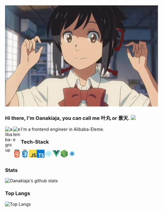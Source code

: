 ![mitsuha](https://raw.githubusercontent.com/Oanakiaja/Oanakiaja/main/assets/mitsuha.jpeg)

### Hi there, I'm Oanakiaja, you can call me 叶丸 or 景天. <img src="https://media.giphy.com/media/hvRJCLFzcasrR4ia7z/giphy.gif" width="25px">
I'm a frontend engineer in Alibaba-Eleme. 
<img align="left" alt="alibaba-group" width="26px" src="https://avatars3.githubusercontent.com/u/1961952?s=200&v=4" />
<img align="left" alt="eleme" width="26px" src="https://avatars2.githubusercontent.com/u/12810740?s=200&v=4" />
### Tech-Stack
<img align="left" alt="html" width="26px" src="https://raw.githubusercontent.com/github/explore/80688e429a7d4ef2fca1e82350fe8e3517d3494d/topics/html/html.png" />
<img align="left" alt="css" width="26px" src="https://raw.githubusercontent.com/github/explore/80688e429a7d4ef2fca1e82350fe8e3517d3494d/topics/css/css.png" />
<img align="left" alt="JavaScript" width="26px" src="https://raw.githubusercontent.com/github/explore/80688e429a7d4ef2fca1e82350fe8e3517d3494d/topics/javascript/javascript.png" />
<img align="left" alt="TypeScript" width="26px" src="https://raw.githubusercontent.com/github/explore/80688e429a7d4ef2fca1e82350fe8e3517d3494d/topics/typescript/typescript.png" />
<img align="left" alt="React" width="26px" src="https://raw.githubusercontent.com/github/explore/80688e429a7d4ef2fca1e82350fe8e3517d3494d/topics/react/react.png" />
<img align="left" alt="Vue" width="26px" src="https://raw.githubusercontent.com/github/explore/80688e429a7d4ef2fca1e82350fe8e3517d3494d/topics/vue/vue.png" />
<img align="left" alt="Node.js" width="26px" src="https://raw.githubusercontent.com/github/explore/80688e429a7d4ef2fca1e82350fe8e3517d3494d/topics/nodejs/nodejs.png" />
<img align="left" alt="Webpack" width="26px" src="https://raw.githubusercontent.com/github/explore/80688e429a7d4ef2fca1e82350fe8e3517d3494d/topics/webpack/webpack.png" />
<br />
<br />

### Stats
![Oanakiaja's github stats](https://github-readme-stats.vercel.app/api?username=oanakiaja&show_icons=true&theme=dracula&count_private=true&include_all_commits=true&hide=contribs,issues,stars)

### Top Langs
![Top Langs](https://github-readme-stats.vercel.app/api/top-langs/?username=oanakiaja&layout=compact)
